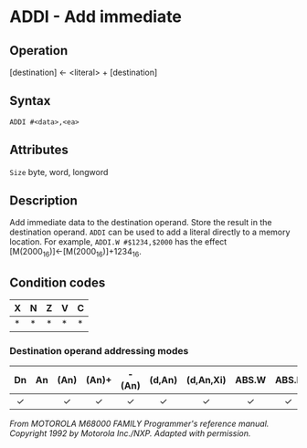 # ADDI - Add immediate

## Operation
[destination] ← \<literal\> + [destination]

## Syntax
```assembly
ADDI #<data>,<ea>
```

## Attributes
`Size` byte, word, longword

## Description
Add immediate data to the destination operand. Store the result
in the destination operand. `ADDI` can be used to add a literal
directly to a memory location. For example, `ADDI.W #$1234,$2000`
has the effect [M(2000<sub>16</sub>)]←[M(2000<sub>16</sub>)]+1234<sub>16</sub>.

## Condition codes
|X|N|Z|V|C|
|--|--|--|--|--|
|*|*|*|*|*|

### Destination operand addressing modes
|Dn|An|(An)|(An)+|-(An)|(d,An)|(d,An,Xi)|ABS.W|ABS.L|(d,PC)|(d,PC,Xn)|imm|
|:-:|:-:|:-:|:-:|:-:|:-:|:-:|:-:|:-:|:-:|:-:|:-:|
|✓||✓|✓|✓|✓|✓|✓|✓||||

*From MOTOROLA M68000 FAMILY Programmer's reference manual. Copyright 1992 by Motorola Inc./NXP. Adapted with permission.*